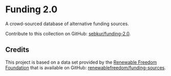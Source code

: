 # Funding 2.0

A crowd-sourced database of alternative funding sources.

Contribute to this collection on GitHub:
[sebkur/funding-2.0](https://github.com/sebkur/funding-2.0).

## Credits

This project is based on a data set provided by the
[Renewable Freedom Foundation](https://renewablefreedom.org/)
that is available on GitHub:
[renewablefreedom/funding-sources](https://github.com/renewablefreedom/funding-sources).